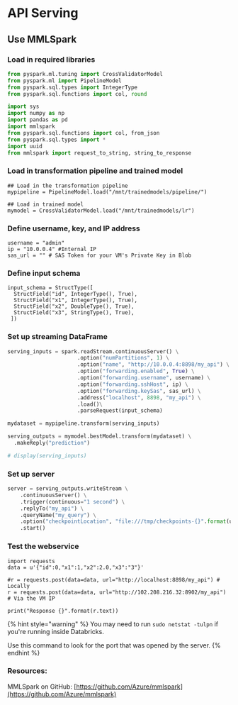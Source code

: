 # API Serving

## Use MMLSpark

### Load in required libraries

```python
from pyspark.ml.tuning import CrossValidatorModel
from pyspark.ml import PipelineModel
from pyspark.sql.types import IntegerType
from pyspark.sql.functions import col, round

import sys
import numpy as np
import pandas as pd
import mmlspark
from pyspark.sql.functions import col, from_json
from pyspark.sql.types import *
import uuid
from mmlspark import request_to_string, string_to_response
```

### Load in transformation pipeline and trained model

```text
## Load in the transformation pipeline
mypipeline = PipelineModel.load("/mnt/trainedmodels/pipeline/")

## Load in trained model
mymodel = CrossValidatorModel.load("/mnt/trainedmodels/lr")
```

### Define username, key, and IP address

```text
username = "admin"
ip = "10.0.0.4" #Internal IP
sas_url = "" # SAS Token for your VM's Private Key in Blob
```

### Define input schema

```text
input_schema = StructType([
  StructField("id", IntegerType(), True),
  StructField("x1", IntegerType(), True),
  StructField("x2", DoubleType(), True),
  StructField("x3", StringType(), True),
 ])
```

### Set up streaming DataFrame

```python
serving_inputs = spark.readStream.continuousServer() \
                      .option("numPartitions", 1) \
                      .option("name", "http://10.0.0.4:8898/my_api") \
                      .option("forwarding.enabled", True) \
                      .option("forwarding.username", username) \
                      .option("forwarding.sshHost", ip) \
                      .option("forwarding.keySas", sas_url) \
                      .address("localhost", 8898, "my_api") \
                      .load()\
                      .parseRequest(input_schema)

mydataset = mypipeline.transform(serving_inputs)

serving_outputs = mymodel.bestModel.transform(mydataset) \
  .makeReply("prediction")

# display(serving_inputs)

```

### Set up server

```python
server = serving_outputs.writeStream \
    .continuousServer() \
    .trigger(continuous="1 second") \
    .replyTo("my_api") \
    .queryName("my_query") \
    .option("checkpointLocation", "file:///tmp/checkpoints-{}".format(uuid.uuid1())) \
    .start()
```

### Test the webservice

```text
import requests
data = u'{"id":0,"x1":1,"x2":2.0,"x3":"3"}'

#r = requests.post(data=data, url="http://localhost:8898/my_api") # Locally
r = requests.post(data=data, url="http://102.208.216.32:8902/my_api") # Via the VM IP

print("Response {}".format(r.text))
```

{% hint style="warning" %}
You may need to run `sudo netstat -tulpn` if you're running inside Databricks.

Use this command to look for the port that was opened by the server.
{% endhint %}

### Resources:

MMLSpark on GitHub: [https://github.com/Azure/mmlspark](https://github.com/Azure/mmlspark)

